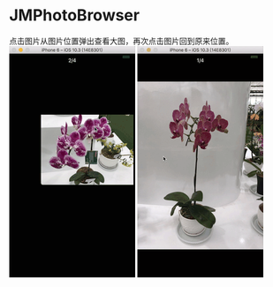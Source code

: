 # JMPhotoBrowser
点击图片从图片位置弹出查看大图，再次点击图片回到原来位置。
![image](https://raw.githubusercontent.com/LiuQingying/JMPhotoBrowser/master/images/20170813-135134.gif)
![image](https://raw.githubusercontent.com/LiuQingying/JMPhotoBrowser/master/images/20170813-135220.gif)
